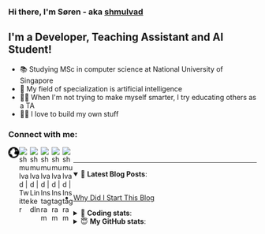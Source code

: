 ### Hi there, I'm Søren - aka [shmulvad][website]

## I'm a Developer, Teaching Assistant and AI Student!
- 📚 Studying MSc in computer science at National University of Singapore
- 🧠 My field of specialization is artificial intelligence
- 👨‍🏫 When I'm not trying to make myself smarter, I try educating others as a TA
- 👨‍💻 I love to build my own stuff

### Connect with me:

[<img align="left" alt="shmulvad.com" width="22px" src="https://raw.githubusercontent.com/iconic/open-iconic/master/svg/globe.svg" />][website]

[<img align="left" alt="shmulvad | Twitter" width="22px" src="https://cdn.jsdelivr.net/npm/simple-icons@v3/icons/twitter.svg" />][twitter]

[<img align="left" alt="shmulvad | LinkedIn" width="22px" src="https://cdn.jsdelivr.net/npm/simple-icons@v3/icons/linkedin.svg" />][linkedin]

[<img align="left" alt="shmulvad | Instagram" width="22px" src="https://cdn.jsdelivr.net/npm/simple-icons@v3/icons/instagram.svg" />][instagram]

[<img align="left" alt="shmulvad | Instagram" width="22px" src="https://cdn.jsdelivr.net/npm/simple-icons@v3/icons/stackoverflow.svg" />][stackOverflow]

[<img align="left" alt="shmulvad | Instagram" width="22px" src="https://cdn.jsdelivr.net/npm/simple-icons@v3/icons/gmail.svg" />][mail]

<br />

---

<details open>
 <summary>📕 <b>Latest Blog Posts</b>: </summary>

<br>

<!-- BLOG-POST-LIST:START -->
- [Why Did I Start This Blog](https://shmulvad.com/blog/why-did-start-this-blog)
<!-- BLOG-POST-LIST:END -->

</details>

<!-- --- -->

<details>
 <summary>🤖 <b>Coding stats</b>: </summary>

<br>

<!--START_SECTION:waka-->
**I'm a Night 🦉** 

```text
🌞 Morning    77 commits     ████░░░░░░░░░░░░░░░░░░░░░   16.7% 
🌆 Daytime    131 commits    ███████░░░░░░░░░░░░░░░░░░   28.42% 
🌃 Evening    120 commits    ██████░░░░░░░░░░░░░░░░░░░   26.03% 
🌙 Night      133 commits    ███████░░░░░░░░░░░░░░░░░░   28.85%

```


📊 **This Week I Spent My Time On** 

```text
💬 Programming Languages: 
TeX                      6 hrs 54 mins       ██████████░░░░░░░░░░░░░░░   42.61% 
Python                   4 hrs 49 mins       ███████░░░░░░░░░░░░░░░░░░   29.8% 
Other                    2 hrs 41 mins       ████░░░░░░░░░░░░░░░░░░░░░   16.57% 
Text                     57 mins             █░░░░░░░░░░░░░░░░░░░░░░░░   5.9% 
CSV                      15 mins             ░░░░░░░░░░░░░░░░░░░░░░░░░   1.61%

🔥 Editors: 
VS Code                  12 hrs 38 mins      ███████████████████░░░░░░   78.04% 
Zsh                      2 hrs 39 mins       ████░░░░░░░░░░░░░░░░░░░░░   16.36% 
Sublime Text             54 mins             █░░░░░░░░░░░░░░░░░░░░░░░░   5.6%

🐱‍💻 Projects: 
ai-planning              5 hrs 5 mins        ███████░░░░░░░░░░░░░░░░░░   31.41% 
big-data-systems         4 hrs 29 mins       ███████░░░░░░░░░░░░░░░░░░   27.67% 
uncertainty-modelling    2 hrs 33 mins       ████░░░░░░░░░░░░░░░░░░░░░   15.82% 
Labs                     1 hr 16 mins        ██░░░░░░░░░░░░░░░░░░░░░░░   7.84% 
Homework                 53 mins             █░░░░░░░░░░░░░░░░░░░░░░░░   5.5%

```


<!--END_SECTION:waka-->

</details>

<!-- --- -->

<details>
 <summary>😇 <b>My GitHub stats</b>: </summary>

<br>

<img align="left" alt="shmulvad's Github Stats" src="https://github-readme-stats.vercel.app/api?username=shmulvad&show_icons=true&hide_border=true" />

</details>



[website]: https://shmulvad.com
[twitter]: https://twitter.com/shmulvad
[linkedin]: https://linkedin.com/in/shmulvad
[instagram]: https://instagram.com/shmulvad
[stackOverflow]: https://stackoverflow.com/users/9248793/shmulvad
[mail]: mailto:shmulvad@gmail.com

